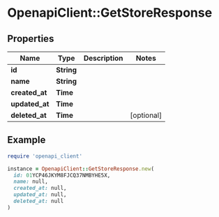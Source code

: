 # OpenapiClient::GetStoreResponse

## Properties

| Name | Type | Description | Notes |
| ---- | ---- | ----------- | ----- |
| **id** | **String** |  |  |
| **name** | **String** |  |  |
| **created_at** | **Time** |  |  |
| **updated_at** | **Time** |  |  |
| **deleted_at** | **Time** |  | [optional] |

## Example

```ruby
require 'openapi_client'

instance = OpenapiClient::GetStoreResponse.new(
  id: 01YCP46JKYM8FJCQ37NMBYHE5X,
  name: null,
  created_at: null,
  updated_at: null,
  deleted_at: null
)
```

